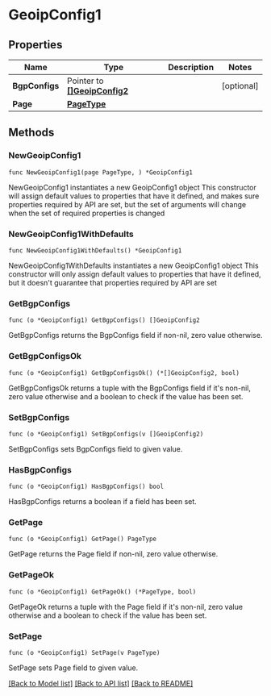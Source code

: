 # GeoipConfig1

## Properties

Name | Type | Description | Notes
------------ | ------------- | ------------- | -------------
**BgpConfigs** | Pointer to [**[]GeoipConfig2**](GeoipConfig2.md) |  | [optional] 
**Page** | [**PageType**](PageType.md) |  | 

## Methods

### NewGeoipConfig1

`func NewGeoipConfig1(page PageType, ) *GeoipConfig1`

NewGeoipConfig1 instantiates a new GeoipConfig1 object
This constructor will assign default values to properties that have it defined,
and makes sure properties required by API are set, but the set of arguments
will change when the set of required properties is changed

### NewGeoipConfig1WithDefaults

`func NewGeoipConfig1WithDefaults() *GeoipConfig1`

NewGeoipConfig1WithDefaults instantiates a new GeoipConfig1 object
This constructor will only assign default values to properties that have it defined,
but it doesn't guarantee that properties required by API are set

### GetBgpConfigs

`func (o *GeoipConfig1) GetBgpConfigs() []GeoipConfig2`

GetBgpConfigs returns the BgpConfigs field if non-nil, zero value otherwise.

### GetBgpConfigsOk

`func (o *GeoipConfig1) GetBgpConfigsOk() (*[]GeoipConfig2, bool)`

GetBgpConfigsOk returns a tuple with the BgpConfigs field if it's non-nil, zero value otherwise
and a boolean to check if the value has been set.

### SetBgpConfigs

`func (o *GeoipConfig1) SetBgpConfigs(v []GeoipConfig2)`

SetBgpConfigs sets BgpConfigs field to given value.

### HasBgpConfigs

`func (o *GeoipConfig1) HasBgpConfigs() bool`

HasBgpConfigs returns a boolean if a field has been set.

### GetPage

`func (o *GeoipConfig1) GetPage() PageType`

GetPage returns the Page field if non-nil, zero value otherwise.

### GetPageOk

`func (o *GeoipConfig1) GetPageOk() (*PageType, bool)`

GetPageOk returns a tuple with the Page field if it's non-nil, zero value otherwise
and a boolean to check if the value has been set.

### SetPage

`func (o *GeoipConfig1) SetPage(v PageType)`

SetPage sets Page field to given value.



[[Back to Model list]](../README.md#documentation-for-models) [[Back to API list]](../README.md#documentation-for-api-endpoints) [[Back to README]](../README.md)


